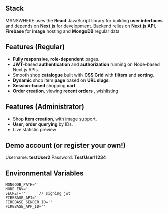 ## Stack
MANSWHERE uses the **React** JavaScript library for building **user interfaces** and depends on **Next.js** for development. Backend relies on **Next.js API**, **Firebase** for **image** hosting and **MongoDB** regular data

## Features (Regular)
- **Fully responsive**, **role-dependent** pages.
- **JWT**-based **authentication** and **authorization** running on Node-based Next.js APIs.
- Smooth shop **catalogue** built with **CSS Grid** with **filters** and **sorting**. 
- **Dynamic** shop item **page** based on **URL slugs**.
- **Session-based** shopping **cart**.
- **Order creation**, viewing **recent orders** , wishlisting

## Features (Administrator)
- Shop **item creation**, with image support.
- **User**, **order** **querying** by IDs.
- Live statistic preview

## Demo account (or register your own!)

Username: **testUser2**
Password:  **TestUser!1234**

## Environmental Variables

    MONGODB_PATH=''
    NODE_ENV=''
    SECRET=''      // signing jwt
    FIREBASE_API=''
    FIREBASE_SENDER_ID=''
    FIREBASE_APP_ID=''
